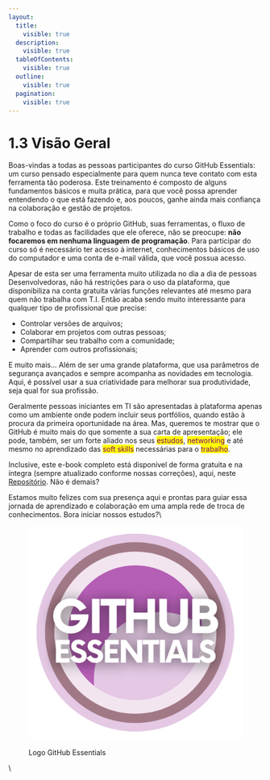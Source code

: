 ```yaml
---
layout:
  title:
    visible: true
  description:
    visible: true
  tableOfContents:
    visible: true
  outline:
    visible: true
  pagination:
    visible: true
---
```


# 1.3 Visão Geral

Boas-vindas a todas as pessoas participantes do curso GitHub Essentials: um curso pensado especialmente para quem nunca teve contato com esta ferramenta tão poderosa. Este treinamento é composto de alguns fundamentos básicos e muita prática, para que você possa aprender entendendo o que está fazendo e, aos poucos, ganhe ainda mais confiança na colaboração e gestão de projetos.&#x20;



Como o foco do curso é o próprio GitHub, suas ferramentas, o fluxo de trabalho e todas as facilidades que ele oferece, não se preocupe:  **não focaremos em nenhuma linguagem de programação**. Para participar do curso só é necessário ter acesso à internet, conhecimentos básicos de uso do computador e uma conta de e-mail válida, que você possua acesso.&#x20;



Apesar de esta ser uma ferramenta muito utilizada no dia a dia de pessoas Desenvolvedoras, não há restrições para o uso da plataforma, que disponibiliza na conta gratuita várias funções relevantes até mesmo para quem não trabalha com T.I. Então acaba sendo muito interessante para qualquer tipo de profissional que precise:

* Controlar versões de arquivos;
* Colaborar em projetos com outras pessoas;
* Compartilhar seu trabalho com a comunidade;
* Aprender com outros profissionais;

E muito mais... Além de ser uma grande plataforma, que usa parâmetros de segurança avançados e sempre acompanha as novidades em tecnologia. Aqui, é possível usar a sua criatividade para melhorar sua produtividade, seja qual for sua profissão. &#x20;



Geralmente pessoas iniciantes em TI são apresentadas à plataforma apenas como um ambiente onde podem incluir seus portfólios, quando estão à procura da primeira oportunidade na área. Mas, queremos te mostrar que o GitHub é muito mais do que somente a sua carta de apresentação; ele pode, também, ser um forte aliado nos seus <mark style="color:purple;">estudos</mark>, <mark style="color:purple;">networking</mark> e até mesmo no aprendizado das <mark style="color:purple;">soft skills</mark> necessárias para o <mark style="color:purple;">trabalho</mark>.



Inclusive, este e-book completo está disponível de forma gratuita e na íntegra (sempre atualizado conforme nossas correções), aqui, neste[ Repositório](https://github.com/cumbucadev/github-essentials). Não é demais?



Estamos muito felizes com sua presença aqui e prontas para guiar essa jornada de aprendizado e colaboração em uma ampla rede de troca de conhecimentos. Bora iniciar nossos estudos?\


<figure><img src="../.gitbook/assets/GH Essentials.png" alt="Um emblema circular com tons concêntricos de roxo e o texto &#x22;GITHUB ESSENTIALS&#x22; em letras brancas em negrito."><figcaption><p>Logo GitHub Essentials</p></figcaption></figure>



\
